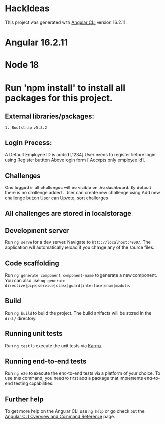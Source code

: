# HackIdeas

This project was generated with [Angular CLI](https://github.com/angular/angular-cli) version 16.2.11.

# Angular 16.2.11
# Node 18
# Run 'npm install' to install all packages for this project.

## External libraries/packages:
    1. Bootstrap v5.3.2

## Login Process:
A Default Employee ID is added [1234]
User needs to register before login using Register buttton Above login form [ Accepts only employee id].

## Challenges
One logged in all challenges will be visible on the dashboard.
By default there is no challenge added .
User can create new challenge using Add new challenge button
User can Upvote, sort challenges
## All challenges are stored in localstorage.


## Development server

Run `ng serve` for a dev server. Navigate to `http://localhost:4200/`. The application will automatically reload if you change any of the source files.

## Code scaffolding

Run `ng generate component component-name` to generate a new component. You can also use `ng generate directive|pipe|service|class|guard|interface|enum|module`.

## Build

Run `ng build` to build the project. The build artifacts will be stored in the `dist/` directory.

## Running unit tests

Run `ng test` to execute the unit tests via [Karma](https://karma-runner.github.io).

## Running end-to-end tests

Run `ng e2e` to execute the end-to-end tests via a platform of your choice. To use this command, you need to first add a package that implements end-to-end testing capabilities.

## Further help

To get more help on the Angular CLI use `ng help` or go check out the [Angular CLI Overview and Command Reference](https://angular.io/cli) page.



